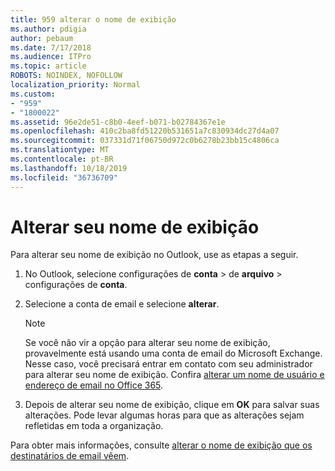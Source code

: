 ```yaml
---
title: 959 alterar o nome de exibição
ms.author: pdigia
author: pebaum
ms.date: 7/17/2018
ms.audience: ITPro
ms.topic: article
ROBOTS: NOINDEX, NOFOLLOW
localization_priority: Normal
ms.custom:
- "959"
- "1800022"
ms.assetid: 96e2de51-c8b0-4eef-b071-b02784367e1e
ms.openlocfilehash: 410c2ba8fd51220b531651a7c830934dc27d4a07
ms.sourcegitcommit: 037331d71f06750d972c0b6278b23bb15c4806ca
ms.translationtype: MT
ms.contentlocale: pt-BR
ms.lasthandoff: 10/18/2019
ms.locfileid: "36736709"
---
```

# <a name="change-your-display-name"></a>Alterar seu nome de exibição
  
Para alterar seu nome de exibição no Outlook, use as etapas a seguir.
  
1. No Outlook, selecione configurações de **conta** \> de **arquivo** \> configurações de **conta**.

2. Selecione a conta de email e selecione **alterar**.

    > [!NOTE]
    > Se você não vir a opção para alterar seu nome de exibição, provavelmente está usando uma conta de email do Microsoft Exchange. Nesse caso, você precisará entrar em contato com seu administrador para alterar seu nome de exibição. Confira [alterar um nome de usuário e endereço de email no Office 365](https://docs.microsoft.com/office365/admin/add-users/change-a-user-name-and-email-address).
  
3. Depois de alterar seu nome de exibição, clique em **OK** para salvar suas alterações. Pode levar algumas horas para que as alterações sejam refletidas em toda a organização.

Para obter mais informações, consulte [alterar o nome de exibição que os destinatários de email vêem](https://support.office.com/article/2b53331a-ba2a-4803-88dc-ac9fe376c8a9.aspx).
  